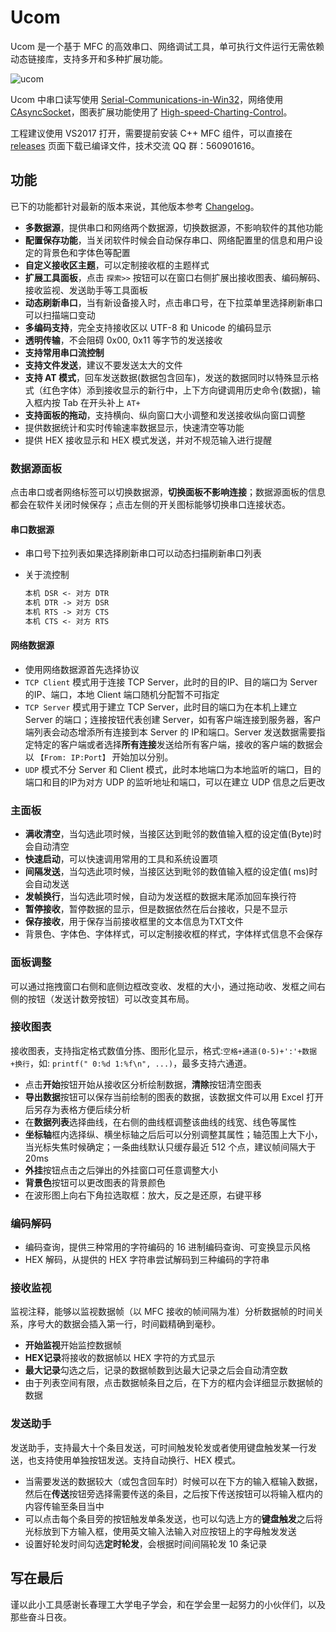 # Ucom

Ucom 是一个基于 MFC 的高效串口、网络调试工具，单可执行文件运行无需依赖动态链接库，支持多开和多种扩展功能。

![ucom](https://i.loli.net/2019/03/02/5c7a0fa8ad36b.png)

Ucom 中串口读写使用 [Serial-Communications-in-Win32](https://docs.microsoft.com/en-us/previous-versions/ms810467(v=mdn.10))，网络使用 [CAsyncSocket](https://docs.microsoft.com/en-us/cpp/mfc/reference/casyncsocket-class?view=vs-2017)，图表扩展功能使用了 [High-speed-Charting-Control](https://www.codeproject.com/Articles/14075/High-speed-Charting-Control)。

工程建议使用 VS2017 打开，需要提前安装 C++ MFC 组件，可以直接在 [releases](https://github.com/creaink/ucom/releases) 页面下载已编译文件，技术交流 QQ 群：560901616。

## 功能

已下的功能都针对最新的版本来说，其他版本参考 [Changelog](https://github.com/creaink/ucom/blob/master/README.md)。

- **多数据源**，提供串口和网络两个数据源，切换数据源，不影响软件的其他功能
- **配置保存功能**，当关闭软件时候会自动保存串口、网络配置里的信息和用户设定的背景色和字体色等配置
- **自定义接收区主题**，可以定制接收框的主题样式
- **扩展工具面板**，点击 `探索>>` 按钮可以在窗口右侧扩展出接收图表、编码解码、接收监视、发送助手等工具面板
- **动态刷新串口**，当有新设备接入时，点击串口号，在下拉菜单里选择刷新串口可以扫描端口变动
- **多编码支持**，完全支持接收区以 UTF-8 和 Unicode 的编码显示
- **透明传输**，不会阻碍 0x00, 0x11 等字节的发送接收
- **支持常用串口流控制**
- **支持文件发送**，建议不要发送太大的文件
- **支持 AT 模式**，回车发送数据(数据包含回车)，发送的数据同时以特殊显示格式（红色字体）添到接收显示的新行中，上下方向键调用历史命令(数据)，输入框内按 Tab 在开头补上 `AT+`
- **支持面板的拖动**，支持横向、纵向窗口大小调整和发送接收纵向窗口调整
- 提供数据统计和实时传输速率数据显示，快速清空等功能
- 提供 HEX 接收显示和 HEX 模式发送，并对不规范输入进行提醒

### 数据源面板

点击串口或者网络标签可以切换数据源，**切换面板不影响连接**；数据源面板的信息都会在软件关闭时候保存；点击左侧的开关图标能够切换串口连接状态。

#### 串口数据源

- 串口号下拉列表如果选择刷新串口可以动态扫描刷新串口列表
- 关于流控制

    ```txt
    本机 DSR <- 对方 DTR
    本机 DTR -> 对方 DSR
    本机 RTS -> 对方 CTS
    本机 CTS <- 对方 RTS
    ```

#### 网络数据源

- 使用网络数据源首先选择协议
- `TCP Client` 模式用于连接 TCP Server，此时的目的IP、目的端口为 Server 的IP、端口，本地 Client 端口随机分配暂不可指定
- `TCP Server` 模式用于建立 TCP Server，此时目的端口为在本机上建立 Server 的端口；连接按钮代表创建 Server，如有客户端连接到服务器，客户端列表会动态增添所有连接到本 Server 的 IP和端口。Server 发送数据需要指定特定的客户端或者选择**所有连接**发送给所有客户端，接收的客户端的数据会以 `【From: IP:Port】` 开始加以分别。
- `UDP` 模式不分 Server 和 Client 模式，此时本地端口为本地监听的端口，目的端口和目的IP为对方 UDP 的监听地址和端口，可以在建立 UDP 信息之后更改

### 主面板

- **满收清空**，当勾选此项时候，当接区达到毗邻的数值输入框的设定值(Byte)时会自动清空
- **快速启动**，可以快速调用常用的工具和系统设置项
- **间隔发送**，当勾选此项时候，当接区达到毗邻的数值输入框的设定值(  ms)时会自动发送
- **发帧换行**，当勾选此项时候，自动为发送框的数据末尾添加回车换行符
- **暂停接收**，暂停数据的显示，但是数据依然在后台接收，只是不显示
- **保存接收**，用于保存当前接收框里的文本信息为TXT文件
- 背景色、字体色、字体样式，可以定制接收框的样式，字体样式信息不会保存

### 面板调整

可以通过拖拽窗口右侧和底侧边框改变收、发框的大小，通过拖动收、发框之间右侧的按钮（发送计数旁按钮）可以改变其布局。

### 接收图表

接收图表，支持指定格式数值分拣、图形化显示，格式:`空格+通道(0-5)+':'+数据+换行`，如: `printf(" 0:%d 1:%f\n", ...)`，最多支持六通道。

- 点击**开始**按钮开始从接收区分析绘制数据，**清除**按钮清空图表
- **导出数据**按钮可以保存当前绘制的图表的数据，该数据文件可以用 Excel 打开后另存为表格方便后续分析
- 在**数据列表**选择曲线，在右侧的曲线框调整该曲线的线宽、线色等属性
- **坐标轴**框内选择纵、横坐标轴之后后可以分别调整其属性；轴范围上大下小，当光标失焦时候确定；一条曲线默认只缓存最近 512 个点，建议帧间隔大于 20ms
- **外挂**按钮点击之后弹出的外挂窗口可任意调整大小
- **背景色**按钮可以更改图表的背景颜色
- 在波形图上向右下角拉选取框：放大，反之是还原，右键平移

### 编码解码

- 编码查询，提供三种常用的字符编码的 16 进制编码查询、可变换显示风格
- HEX 解码，从提供的 HEX 字符串尝试解码到三种编码的字符串

### 接收监视

监视注释，能够以监视数据帧（以 MFC 接收的帧间隔为准）分析数据帧的时间关系，序号大的数据会插入第一行，时间戳精确到毫秒。

- **开始监视**开始监控数据帧
- **HEX记录**将接收的数据帧以 HEX 字符的方式显示
- **最大记录**勾选之后，记录的数据帧数到达最大记录之后会自动清空数
- 由于列表空间有限，点击数据帧条目之后，在下方的框内会详细显示数据帧的数据

### 发送助手

发送助手，支持最大十个条目发送，可时间触发轮发或者使用键盘触发某一行发送，也支持使用单独按钮发送。支持自动换行、HEX 模式。

- 当需要发送的数据较大（或包含回车时）时候可以在下方的输入框输入数据，然后在**传送**按钮旁选择需要传送的条目，之后按下传送按钮可以将输入框内的内容传输至条目当中
- 可以点击每个条目旁的按钮触发单条发送，也可以勾选上方的**键盘触发**之后将光标放到下方输入框，使用英文输入法输入对应按钮上的字母触发发送
- 设置好轮发时间勾选**定时轮发**，会根据时间间隔轮发 10 条记录

## 写在最后

谨以此小工具感谢长春理工大学电子学会，和在学会里一起努力的小伙伴们，以及那些奋斗日夜。